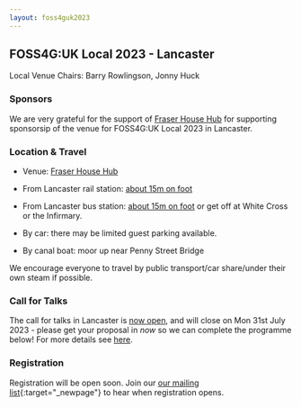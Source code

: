 ```yaml
---
layout: foss4guk2023
---
```


## FOSS4G:UK Local 2023 - Lancaster

Local Venue Chairs: Barry Rowlingson, Jonny Huck


### Sponsors

We are very grateful for the support of [Fraser House Hub](https://fraserhousehub.co.uk) for supporting sponsorsip of the venue for FOSS4G:UK Local 2023 in Lancaster. <br>

### Location & Travel

* Venue: [Fraser House Hub](https://www.openstreetmap.org/#map=19/54.04438/-2.79759)

* From Lancaster rail station: [about 15m on foot](https://www.openstreetmap.org/directions?engine=fossgis_valhalla_foot&route=54.0481%2C-2.8073%3B54.0444%2C-2.7976#map=16/54.0464/-2.8025)

* From Lancaster bus station: [about 15m on foot](https://www.openstreetmap.org/directions?engine=fossgis_valhalla_foot&route=54.0505%2C-2.8007%3B54.0444%2C-2.7976#map=18/54.05002/-2.80047) or get off at White Cross or the Infirmary.

* By car: there may be limited guest parking available.

* By canal boat: moor up near Penny Street Bridge


We encourage everyone to travel by public transport/car share/under their own steam if possible.


### Call for Talks

The call for talks in Lancaster is [now open](https://forms.gle/hvfkQvwxWjxwMXMN6), and will close on Mon 31st July 2023 - please get your proposal in *now* so we can complete the programme below! For more details see [here](https://uk.osgeo.org/foss4guklocal2023/index.html#call-for-talks).


### Registration

Registration will be open soon. Join our [our mailing list](https://lists.osgeo.org/mailman/listinfo/uk){:target="_newpage"} to hear when registration opens. 
